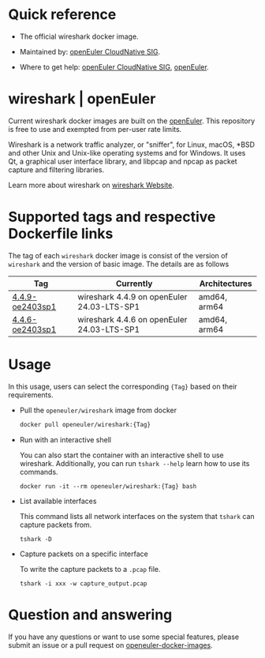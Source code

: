 # Quick reference

- The official wireshark docker image.

- Maintained by: [openEuler CloudNative SIG](https://gitee.com/openeuler/cloudnative).

- Where to get help: [openEuler CloudNative SIG](https://gitee.com/openeuler/cloudnative), [openEuler](https://gitee.com/openeuler/community).

# wireshark | openEuler
Current wireshark docker images are built on the [openEuler](https://repo.openeuler.org/). This repository is free to use and exempted from per-user rate limits.

Wireshark is a network traffic analyzer, or "sniffer", for Linux, macOS,
*BSD and other Unix and Unix-like operating systems and for Windows.
It uses Qt, a graphical user interface library, and libpcap and npcap as
packet capture and filtering libraries.

Learn more about wireshark on [wireshark Website](https://www.wireshark.org/)⁠.

# Supported tags and respective Dockerfile links
The tag of each `wireshark` docker image is consist of the version of `wireshark` and the version of basic image. The details are as follows

|    Tag   |  Currently  |   Architectures  |
|----------|-------------|------------------|
|[4.4.9-oe2403sp1](https://gitee.com/openeuler/openeuler-docker-images/blob/master/Others/wireshark/4.4.9/24.03-lts-sp1/Dockerfile) | wireshark 4.4.9 on openEuler 24.03-LTS-SP1 | amd64, arm64 |
|[4.4.6-oe2403sp1](https://gitee.com/openeuler/openeuler-docker-images/blob/master/Others/wireshark/4.4.6/24.03-lts-sp1/Dockerfile)| wireshark 4.4.6 on openEuler 24.03-LTS-SP1 | amd64, arm64 |

# Usage
In this usage, users can select the corresponding `{Tag}` based on their requirements.

- Pull the `openeuler/wireshark` image from docker

	```bash
	docker pull openeuler/wireshark:{Tag}
	```

- Run with an interactive shell

    You can also start the container with an interactive shell to use wireshark. Additionally, you can run `tshark --help` learn how to use its commands.
    ```
    docker run -it --rm openeuler/wireshark:{Tag} bash
    ```

- List available interfaces
    
    This command lists all network interfaces on the system that `tshark` can capture packets from.
    ```
    tshark -D
    ```

- Capture packets on a specific interface
    
    To write the capture packets to a `.pcap` file.
    ```
    tshark -i xxx -w capture_output.pcap
    ```
  
# Question and answering
If you have any questions or want to use some special features, please submit an issue or a pull request on [openeuler-docker-images](https://gitee.com/openeuler/openeuler-docker-images).